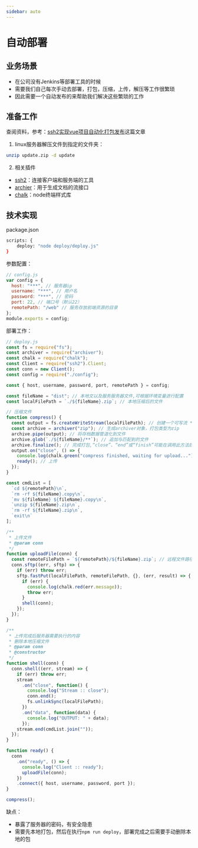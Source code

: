 ```yaml
---
sidebar: auto
---
```


# 自动部署

## 业务场景

- 在公司没有Jenkins等部署工具的时候
- 需要我们自己每次手动去部署，打包，压缩，上传，解压等工作很繁琐
- 因此需要一个自动发布的来帮助我们解决这些繁琐的工作

## 准备工作

查阅资料，参考：[ssh2实现vue项目自动化打包发布](https://www.jianshu.com/p/d78e4898824f)这篇文章

1. linux服务器解压文件到指定的文件夹：

```bash
unzip update.zip -d update
```

2. 相关插件

- [ssh2](https://github.com/mscdex/ssh2)：连接客户端和服务端的工具
- [archier](https://github.com/archiverjs/node-archiver)：用于生成文档的流接口
- [chalk](https://github.com/chalk/chalk)：node终端样式库

## 技术实现

package.json 

```bash
scripts: {
    deploy: "node deploy/deploy.js"
}
```

参数配置：

```js
// config.js
var config = {
  host: "***", // 服务器ip
  username: "***", // 用户名
  password: "***", // 密码
  port: 22, // 端口号（默认22）
  remotePath: "/web" // 服务存放前端资源的目录
};
module.exports = config;
```

部署工作：
```js
// deploy.js
const fs = require("fs");
const archiver = require("archiver");
const chalk = require("chalk");
const Client = require("ssh2").Client;
const conn = new Client();
const config = require("./config");

const { host, username, password, port, remotePath } = config;

const fileName = "dist"; // 本地文以及服务服务器文件,可根据环境变量进行配置
const localFilePath = `./${fileName}.zip`; // 本地压缩后的文件

// 压缩文件
function compress() {
  const output = fs.createWriteStream(localFilePath); // 创建一个可写流 **.zip
  const archive = archiver("zip"); // 生成archiver对象，打包类型为zip
  archive.pipe(output); // 将存档数据管道化到文件
  archive.glob(`./${fileName}/**`); // 追加与匹配到的文件
  archive.finalize(); // 完成打包,“close”、“end”或“finish”可能在调用此方法后立即被激发
  output.on("close", () => {
    console.log(chalk.green("compress finished, waiting for upload..."));
    ready(); // 上传
  });
}

const cmdList = [
  `cd ${remotePath}\n`,
  `rm -rf ${fileName}.copy\n`,
  `mv ${fileName} ${fileName}.copy\n`,
  `unzip ${fileName}.zip\n`,
  `rm -rf ${fileName}.zip\n`,
  `exit\n`
];

/**
 * 上传文件
 * @param conn
 */
function uploadFile(conn) {
  const remoteFilePath = `${remotePath}/${fileName}.zip`; // 远程文件路径
  conn.sftp((err, sftp) => {
    if (err) throw err;
    sftp.fastPut(localFilePath, remoteFilePath, {}, (err, result) => {
      if (err) {
        console.log(chalk.red(err.message));
        throw err;
      }
      shell(conn);
    });
  });
}

/**
 * 上传完成后服务器需要执行的内容
 * 删除本地压缩文件
 * @param conn
 * @constructor
 */
function shell(conn) {
  conn.shell((err, stream) => {
    if (err) throw err;
    stream
      .on("close", function() {
        console.log("Stream :: close");
        conn.end();
        fs.unlinkSync(localFilePath);
      })
      .on("data", function(data) {
        console.log("OUTPUT: " + data);
      });
    stream.end(cmdList.join(""));
  });
}

function ready() {
  conn
    .on("ready", () => {
      console.log("Client :: ready");
      uploadFile(conn);
    })
    .connect({ host, username, password, port });
}

compress();

```

缺点：
- 暴露了服务器的密码，有安全隐患
- 需要先本地打包，然后在执行`npm run deploy`，部署完成之后需要手动删除本地的包